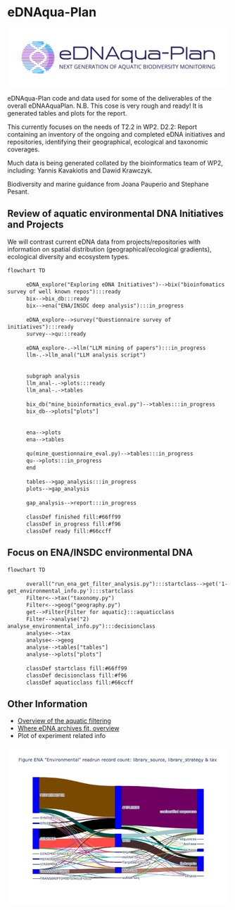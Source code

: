 # eDNAqua-Plan

![image](images/eDNAqua-Plan_Logo_1.0.png)

eDNAqua-Plan code and data used for some of the deliverables of the overall eDNAAquaPlan.
N.B. This cose is very rough and ready! It is generated tables and plots for the report.

This currently focuses on the needs of T2.2 in WP2. D2.2: Report containing an inventory of the ongoing and completed eDNA initiatives and repositories, identifying their geographical, ecological and taxonomic coverages.

Much data is being generated collated by the bioinformatics team of WP2, including:
Yannis Kavakiotis and Dawid Krawczyk.

 Biodiversity and marine guidance from Joana Pauperio and Stephane Pesant.

## Review of aquatic environmental DNA Initiatives and Projects
We will contrast current eDNA data from projects/repositories with information on spatial distribution (geographical/ecological gradients), ecological diversity and ecosystem types.
```mermaid
flowchart TD

      eDNA_explore("Exploring eDNA Initiatives")-->bix("bioinfomatics survey of well known repos"):::ready
      bix-->bix_db:::ready
      bix-->ena("ENA/INSDC deep analysis"):::in_progress
            
      eDNA_explore-->survey("Questionnaire survey of initiatives"):::ready
      survey-->qu:::ready
      
      eDNA_explore-.->llm("LLM mining of papers"):::in_progress
      llm-.->llm_anal("LLM analysis script")
      
      
      subgraph analysis
      llm_anal-.->plots:::ready
      llm_anal-.->tables
      
      bix_db("mine_bioinformatics_eval.py")-->tables:::in_progress
      bix_db-->plots["plots"]
      

      ena-->plots
      ena-->tables
      
      qu(mine_questionnaire_eval.py)-->tables:::in_progress
      qu-->plots:::in_progress
      end
      
      tables-->gap_analysis:::in_progress
      plots-->gap_analysis
      
      gap_analysis-->report:::in_progress
      
      classDef finished fill:#66ff99
      classDef in_progress fill:#f96
      classDef ready fill:#66ccff
```

## Focus on ENA/INSDC environmental DNA
```mermaid
flowchart TD

      overall("run_ena_get_filter_analysis.py"):::startclass-->get('1- get_environmental_info.py'):::startclass
      Filter<-->tax("taxonomy.py")
      Filter<-->geog("geography.py")
      get-->Filter{Filter for aquatic}:::aquaticclass
      Filter-->analyse("2) analyse_environmental_info.py"):::decisionclass
      analyse<-->tax
      analyse<-->geog
      analyse-->tables["tables"]
      analyse-->plots["plots"]

      classDef startclass fill:#66ff99
      classDef decisionclass fill:#f96
      classDef aquaticclass fill:#66ccff

```

## Other Information
- [Overview of the aquatic filtering](docs/details/aquatic_filtering.md)
- [Where eDNA archives fit, overview](docs/details/where_eDNA_archives_fit.md)
- Plot of experiment related info

![image](images/experimental_analysis_strategy_tax.png)
